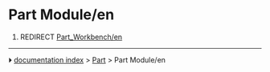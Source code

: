 # Part Module/en
1.  REDIRECT [Part_Workbench/en](Part_Workbench/en.md)



---
⏵ [documentation index](../README.md) > [Part](Part_Workbench.md) > Part Module/en
